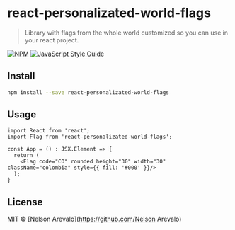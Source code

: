 # react-personalizated-world-flags

> Library with flags from the whole world customized so you can use in your react project.

[![NPM](https://img.shields.io/npm/v/react-personalizated-world-flags.svg)](https://www.npmjs.com/package/react-personalizated-world-flags) [![JavaScript Style Guide](https://img.shields.io/badge/code_style-standard-brightgreen.svg)](https://standardjs.com)

## Install

```bash
npm install --save react-personalizated-world-flags
```

## Usage

```tsx
import React from 'react';
import Flag from 'react-personalizated-world-flags';

const App = () : JSX.Element => {
  return (
    <Flag code="CO" rounded height="30" width="30" className="colombia" style={{ fill: '#000' }}/>
  );
}
```

## License

MIT © [Nelson Arevalo](https://github.com/Nelson Arevalo)
